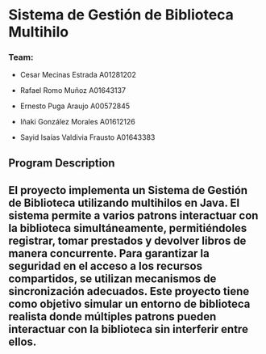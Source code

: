 # Sistema de Gestión de Biblioteca Multihilo
### Team:
- Cesar Mecinas Estrada 	A01281202 

- Rafael Romo Muñoz		A01643137 

- Ernesto Puga Araujo		A00572845

- Iñaki González Morales	A01612126

- Sayid Isaías Valdivia Frausto A01643383

## Program Description
## El proyecto implementa un Sistema de Gestión de Biblioteca utilizando multihilos en Java. El sistema permite a varios patrons interactuar con la biblioteca simultáneamente, permitiéndoles registrar, tomar prestados y devolver libros de manera concurrente. Para garantizar la seguridad en el acceso a los recursos compartidos, se utilizan mecanismos de sincronización adecuados. Este proyecto tiene como objetivo simular un entorno de biblioteca realista donde múltiples patrons pueden interactuar con la biblioteca sin interferir entre ellos.